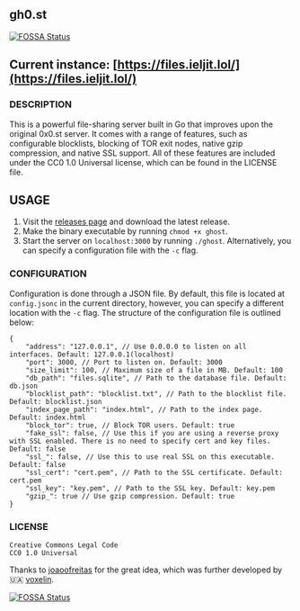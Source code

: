 ## gh0.st
[![FOSSA Status](https://app.fossa.com/api/projects/git%2Bgithub.com%2Fvoxelin%2Fgh0.st.svg?type=shield)](https://app.fossa.com/projects/git%2Bgithub.com%2Fvoxelin%2Fgh0.st?ref=badge_shield)


## Current instance: [https://files.ieljit.lol/](https://files.ieljit.lol/)

### DESCRIPTION

This is a powerful file-sharing server built in Go that improves upon the original 0x0.st server. It comes with a range of features, such as configurable blocklists, blocking of TOR exit nodes, native gzip compression, and native SSL support. All of these features are included under the CC0 1.0 Universal license, which can be found in the LICENSE file.

## USAGE

1. Visit the [releases page](https://github.com/voxelin/gh0.st/releases/latest) and download the latest release.
2. Make the binary executable by running `chmod +x ghost`.
3. Start the server on `localhost:3000` by running `./ghost`. Alternatively, you can specify a configuration file with the `-c` flag.

### CONFIGURATION

Configuration is done through a JSON file. By default, this file is located at `config.jsonc` in the current directory, however, you can specify a different location with the `-c` flag. The structure of the configuration file is outlined below:

```jsonc
{
    "address": "127.0.0.1", // Use 0.0.0.0 to listen on all interfaces. Default: 127.0.0.1(localhost)
    "port": 3000, // Port to listen on. Default: 3000
    "size_limit": 100, // Maximum size of a file in MB. Default: 100
    "db_path": "files.sqlite", // Path to the database file. Default: db.json
    "blocklist_path": "blocklist.txt", // Path to the blocklist file. Default: blocklist.json
    "index_page_path": "index.html", // Path to the index page. Default: index.html
    "block_tor": true, // Block TOR users. Default: true
    "fake_ssl": false, // Use this if you are using a reverse proxy with SSL enabled. There is no need to specify cert and key files. Default: false
    "ssl_": false, // Use this to use real SSL on this executable. Default: false
    "ssl_cert": "cert.pem", // Path to the SSL certificate. Default: cert.pem
    "ssl_key": "key.pem", // Path to the SSL key. Default: key.pem
    "gzip_": true // Use gzip compression. Default: true
}
```

### LICENSE

```
Creative Commons Legal Code
CC0 1.0 Universal
```

Thanks to [joaoofreitas](https://github.com/joaoofreitas) for the great idea, which was further developed by 🇺🇦 [voxelin](https://github.com/voxelin).

[![FOSSA Status](https://app.fossa.com/api/projects/git%2Bgithub.com%2Fvoxelin%2Fgh0.st.svg?type=large)](https://app.fossa.com/projects/git%2Bgithub.com%2Fvoxelin%2Fgh0.st?ref=badge_large)
